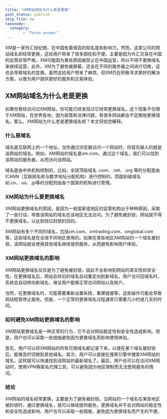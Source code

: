 ```yaml
---
title: "XM网站域名为什么老是更换"
post_status: publish
skip_file: no
taxonomy:
  category:
        - "forex-answer"
---
```


XM是一家外汇经纪商，在中国有着很高的知名度和影响力。然而，这家公司的网站域名却经常更换，这给用户带来了很多困扰和不便。主要是因为外汇交易在中国的监管非常严格，XM可能因为某些原因被禁止在中国运营，所以不得不更换域名来继续运营。此外，XM为了避免被屏蔽，还会在不同的服务器之间进行切换，这也会导致域名的变换。虽然这给用户带来了麻烦，但XM仍在积极寻求更好的解决方案，以便为用户提供更好的服务和交易体验。

## XM网站域名为什么老是更换

如果你曾经访问过XM网站，你可能已经发现过它经常更换域名。这个现象不仅限于XM网站，在世界各地，因为政策和法律问题，有很多网站都会不定期地更换域名。那么，XM网站为什么老是更换域名呢？本文将给您解释。

### 什么是域名

域名是互联网上的一个地址。当你通过浏览器访问一个网站时，你首先输入的就是该网站的域名。例如，XM网站的域名是xm.com。通过这个域名，我们可以找到该网站的服务器，从而访问该网站。

域名是由中央机构控制的，比如，全球顶级域名 .com、.net、.org 等的分配是由ICANN（互联网名称与数字地址分配机构）进行控制的，而国别级域名如.cn、.us、.jp等的分配则由各个国家的机构进行管理。

### XM网站为什么要更换域名

XM网站更换域名的原因，是因为一些国家或地区的监管机构出于种种原因，采取了一些行动，导致该网站的域名在该地区无法访问。为了避免被封锁，网站就不得不更换域名，以达到绕过封锁的目的。

XM网站有多个不同的域名，包括xm.com、xmtrading.com、xmglobal.com等，这些域名是在全球不同地区使用的。如果在某些地区XM网站的一个域名被封锁，该网站就会使用其他域名继续提供服务，从而避免影响用户体验。

### XM网站更换域名的影响

XM网站更换域名仅仅是为了避免被封锁，因此不会影响到网站的真实性和安全性。在更换域名后，网站会将旧的域名自动重定向到新域名，用户访问旧域名时，系统会自动转向新域名，保证用户能够正常访问网站以及账户。

当然，在更换域名时，可能需要重新设置系统，重建链接等，这些操作可能会导致网站短暂停止服务。但是，一个正常的更换域名过程通常只需要几小时或几天的时间。

### 如何避免XM网站更换域名的影响

XM网站更换域名是一种正常的行为，它不会对网站稳定性和安全性造成影响。但是，用户也可以采取一些措施避免因为更换域名而影响使用体验。

首先，用户可以将XM网站的所有可用域名都记录下来，以便在某个域名被封锁后，能够及时切换到其他域名。其次，用户可以直接在搜索引擎中搜索XM网站的域名，这样就可以快速找到该网站的最新域名了。最后，用户也可以在访问XM网站时，使用VPN等匿名代理工具，可以避免因为地区限制而无法使用服务的情况。

### 结论

XM网站的域名经常更换，主要是为了避免被封锁。当网站的一个域名在某些地区被封锁时，通过更换域名，就可以继续提供服务。更换域名并不会对网站的稳定性和安全性造成影响，用户也可以采取一些措施，避免因为更换域名而产生的不便。